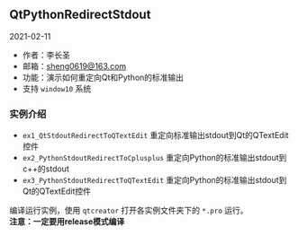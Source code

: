 ## QtPythonRedirectStdout
2021-02-11

- 作者：李长圣
- 邮箱：sheng0619@163.com
- 功能：演示如何重定向Qt和Python的标准输出
- 支持 `window10`  系统

### 实例介绍

- `ex1_QtStdoutRedirectToQTextEdit`  重定向标准输出stdout到Qt的QTextEdit控件
- `ex2_PythonStdoutRedirectToCplusplus` 重定向Python的标准输出stdout到c++的stdout
- `ex3_PythonStdoutRedirectToQTextEdit` 重定向Python的标准输出stdout到Qt的QTextEdit控件

编译运行实例，使用 `qtcreator` 打开各实例文件夹下的 `*.pro` 运行。  
**注意：一定要用release模式编译**